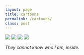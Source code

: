 ```yaml
---
layout: page
title: cartoons
permalink: /cartoons/
class: post
---
```

<div class="contain">

<div class="row">
  <div class="col-md-9">
  <img src="{{ site.baseurl }}/img/cartoons/brand.jpg">
  <img src="{{ site.baseurl }}/img/cartoons/passive.jpg">
  <img src="{{ site.baseurl }}/img/cartoons/latte.jpg">
  <img src="{{ site.baseurl }}/img/cartoons/cat2.png">
  <p><i>They cannot know who I am, inside.</i></p>
  <br>
  </div>
</div>
</div>
